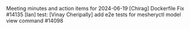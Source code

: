 Meeting minutes and action items for 2024-06-19
[Chirag]  Dockerfile Fix #14135
                    [Ian]  test: 
[Vinay Cheripally] add e2e tests for mesheryctl model view command #14098

